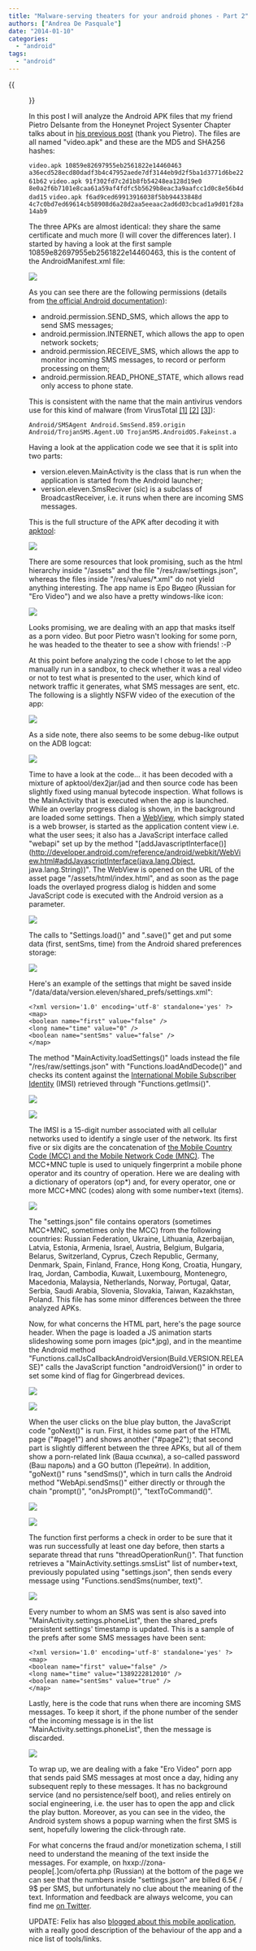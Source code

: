 ```yaml
---
title: "Malware-serving theaters for your android phones - Part 2"
authors: ["Andrea De Pasquale"]
date: "2014-01-10"
categories: 
  - "android"
tags: 
  - "android"
---
```

{{<figure src="images/banner.png" alt="Banner" width="50%">}}

In this post I will analyze the Android APK files that my friend Pietro Delsante from the Honeynet Project Sysenter Chapter talks about in [his previous post](https://www.honeynet.org/node/1080) (thank you Pietro). The files are all named "video.apk" and these are the MD5 and SHA256 hashes:

`video.apk 10859e82697955eb2561822e14460463 a36ecd528ecd80dadf3b4c47952aede7df3144eb9d2f5ba1d3771d6be2261b62` `video.apk 91f302fd7c2d1b8fb54248ea128d19e0 8e0a2f6b7101e8caa61a59af4fdfc5b5629b8eac3a9aafcc1d0c8e56b4ddad15` `video.apk f6ad9ced69913916038f5bb94433848d 4c7c0bd7ed69614cb58908d6a28d2aa5eeaac2ad6d03cbcad1a9d01f28a14ab9`

The three APKs are almost identical: they share the same certificate and much more (I will cover the differences later). I started by having a look at the first sample 10859e82697955eb2561822e14460463, this is the content of the AndroidManifest.xml file:

![](images/drupal_image_1088.png)

As you can see there are the following permissions (details from [the official Android documentation](http://developer.android.com/reference/android/Manifest.permission.html)):

- android.permission.SEND\_SMS, which allows the app to send SMS messages;
- android.permission.INTERNET, which allows the app to open network sockets;
- android.permission.RECEIVE\_SMS, which allows the app to monitor incoming SMS messages, to record or perform processing on them;
- android.permission.READ\_PHONE\_STATE, which allows read only access to phone state.

This is consistent with the name that the main antivirus vendors use for this kind of malware (from VirusTotal [\[1\]](https://www.virustotal.com/en/file/a36ecd528ecd80dadf3b4c47952aede7df3144eb9d2f5ba1d3771d6be2261b62/analysis/) [\[2\]](https://www.virustotal.com/en/file/8e0a2f6b7101e8caa61a59af4fdfc5b5629b8eac3a9aafcc1d0c8e56b4ddad15/analysis/) [\[3\]](https://www.virustotal.com/en/file/4c7c0bd7ed69614cb58908d6a28d2aa5eeaac2ad6d03cbcad1a9d01f28a14ab9/analysis/)):

`Android/SMSAgent Android.SmsSend.859.origin Android/TrojanSMS.Agent.UO TrojanSMS.AndroidOS.Fakeinst.a`

Having a look at the application code we see that it is split into two parts:

- version.eleven.MainActivity is the class that is run when the application is started from the Android launcher;
- version.eleven.SmsReciver (sic) is a subclass of BroadcastReceiver, i.e. it runs when there are incoming SMS messages.

This is the full structure of the APK after decoding it with [apktool](http://code.google.com/p/android-apktool/):

![](images/drupal_image_1089.png)

There are some resources that look promising, such as the html hierarchy inside "/assets" and the file "/res/raw/settings.json", whereas the files inside "/res/values/\*.xml" do not yield anything interesting. The app name is Еро Видео (Russian for "Ero Video") and we also have a pretty windows-like icon:

![](images/drupal_image_1090.png)

Looks promising, we are dealing with an app that masks itself as a porn video. But poor Pietro wasn't looking for some porn, he was headed to the theater to see a show with friends! :-P

At this point before analyzing the code I chose to let the app manually run in a sandbox, to check whether it was a real video or not to test what is presented to the user, which kind of network traffic it generates, what SMS messages are sent, etc. The following is a slightly NSFW video of the execution of the app:

[![](images/drupal_image_1091.png)](http://www.youtube.com/watch?v=MZbTKSPzdPs)

As a side note, there also seems to be some debug-like output on the ADB logcat:

![](images/drupal_image_1092.png)

Time to have a look at the code... it has been decoded with a mixture of apktool/dex2jar/jad and then source code has been slightly fixed using manual bytecode inspection. What follows is the MainActivity that is executed when the app is launched. While an overlay progress dialog is shown, in the background are loaded some settings. Then a [WebView](http://developer.android.com/reference/android/webkit/WebView.html), which simply stated is a web browser, is started as the application content view i.e. what the user sees; it also has a JavaScript interface called "webapi" set up by the method "[addJavascriptInterface()](http://developer.android.com/reference/android/webkit/WebView.html#addJavascriptInterface(java.lang.Object, java.lang.String))". The WebView is opened on the URL of the asset page "/assets/html/index.html", and as soon as the page loads the overlayed progress dialog is hidden and some JavaScript code is executed with the Android version as a parameter.

![](images/drupal_image_1093.png)

The calls to "Settings.load()" and ".save()" get and put some data (first, sentSms, time) from the Android shared preferences storage:

![](images/drupal_image_1094.png)

Here's an example of the settings that might be saved inside "/data/data/version.eleven/shared\_prefs/settings.xml":

```
<?xml version='1.0' encoding='utf-8' standalone='yes' ?>
<map>
<boolean name="first" value="false" />
<long name="time" value="0" />
<boolean name="sentSms" value="false" />
</map>
```

The method "MainActivity.loadSettings()" loads instead the file "/res/raw/settings.json" with "Functions.loadAndDecode()" and checks its content against the [International Mobile Subscriber Identity](http://en.wikipedia.org/wiki/International_mobile_subscriber_identity) (IMSI) retrieved through "Functions.getImsi()".

![](images/drupal_image_1095.png)

![](images/drupal_image_1096.png)

The IMSI is a 15-digit number associated with all cellular networks used to identify a single user of the network. Its first five or six digits are the concatenation of [the Mobile Country Code (MCC) and the Mobile Network Code (MNC)](http://en.wikipedia.org/wiki/Mobile_country_code). The MCC+MNC tuple is used to uniquely fingerprint a mobile phone operator and its country of operation. Here we are dealing with a dictionary of operators (op\*) and, for every operator, one or more MCC+MNC (codes) along with some number+text (items).

![](images/drupal_image_1097.png)

The "settings.json" file contains operators (sometimes MCC+MNC, sometimes only the MCC) from the following countries: Russian Federation, Ukraine, Lithuania, Azerbaijan, Latvia, Estonia, Armenia, Israel, Austria, Belgium, Bulgaria, Belarus, Switzerland, Cyprus, Czech Republic, Germany, Denmark, Spain, Finland, France, Hong Kong, Croatia, Hungary, Iraq, Jordan, Cambodia, Kuwait, Luxembourg, Montenegro, Macedonia, Malaysia, Netherlands, Norway, Portugal, Qatar, Serbia, Saudi Arabia, Slovenia, Slovakia, Taiwan, Kazakhstan, Poland. This file has some minor differences between the three analyzed APKs.

Now, for what concerns the HTML part, here's the page source header. When the page is loaded a JS animation starts slideshowing some porn images (pic\*.jpg), and in the meantime the Android method "Functions.callJsCallbackAndroidVersion(Build.VERSION.RELEASE)" calls the JavaScript function "androidVersion()" in order to set some kind of flag for Gingerbread devices.

![](images/drupal_image_1098.png)

![](images/drupal_image_1099.png)

When the user clicks on the blue play button, the JavaScript code "goNext()" is run. First, it hides some part of the HTML page ("#page1") and shows another ("#page2"); that second part is slightly different between the three APKs, but all of them show a porn-related link (Ваша ссылка), a so-called password (Ваш пароль) and a GO button (Перейти). In addition, "goNext()" runs "sendSms()", which in turn calls the Android method "WebApi.sendSms()" either directly or through the chain "prompt()", "onJsPrompt()", "textToCommand()".

![](images/drupal_image_1100.png)

![](images/drupal_image_1101.png)

The function first performs a check in order to be sure that it was run successfully at least one day before, then starts a separate thread that runs "threadOperationRun()". That function retrieves a "MainActivity.settings.smsList" list of number+text, previously populated using "settings.json", then sends every message using "Functions.sendSms(number, text)".

![](images/drupal_image_1102.png)

Every number to whom an SMS was sent is also saved into "MainActivity.settings.phoneList", then the shared\_prefs persistent settings' timestamp is updated. This is a sample of the prefs after some SMS messages have been sent:

```
<?xml version='1.0' encoding='utf-8' standalone='yes' ?>
<map>
<boolean name="first" value="false" />
<long name="time" value="1389222812010" />
<boolean name="sentSms" value="true" />
</map>
```

Lastly, here is the code that runs when there are incoming SMS messages. To keep it short, if the phone number of the sender of the incoming message is in the list "MainActivity.settings.phoneList", then the message is discarded.

![](images/drupal_image_1103.png)

To wrap up, we are dealing with a fake "Ero Video" porn app that sends paid SMS messages at most once a day, hiding any subsequent reply to these messages. It has no background service (and no persistence/self boot), and relies entirely on social engineering, i.e. the user has to open the app and click the play button. Moreover, as you can see in the video, the Android system shows a popup warning when the first SMS is sent, hopefully lowering the click-through rate.

For what concerns the fraud and/or monetization schema, I still need to understand the meaning of the text inside the messages. For example, on hxxp://zona-people\[.\]com/oferta.php (Russian) at the bottom of the page we can see that the numbers inside "settings.json" are billed 6.5€ / 9$ per SMS, but unfortunately no clue about the meaning of the text. Information and feedback are always welcome, you can find me [on Twitter](https://twitter.com/a_de_pasquale).

UPDATE: Felix has also [blogged about this mobile application](https://www.honeynet.org/node/1081), with a really good description of the behaviour of the app and a nice list of tools/links.
